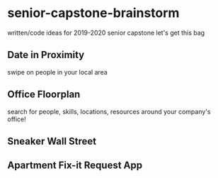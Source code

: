 # senior-capstone-brainstorm
written/code ideas for 2019-2020 senior capstone
let's get this bag

## Date in Proximity
swipe on people in your local area

## Office Floorplan
search for people, skills, locations, resources around your company's office!

## Sneaker Wall Street

## Apartment Fix-it Request App

